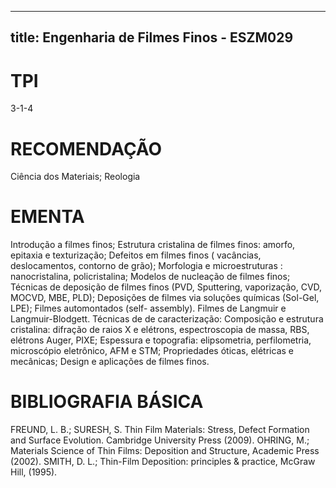 
---
title: Engenharia de Filmes Finos - ESZM029 
---

# TPI

3-1-4

# RECOMENDAÇÃO

Ciência dos Materiais; Reologia

# EMENTA

Introdução a filmes finos; Estrutura cristalina de filmes finos: amorfo, epitaxia e texturização; Defeitos em filmes finos ( vacâncias, deslocamentos, contorno de grão); Morfologia e microestruturas : nanocristalina, policristalina; Modelos de nucleação de filmes finos; Técnicas de deposição de filmes finos (PVD, Sputtering, vaporização, CVD, MOCVD, MBE, PLD); Deposições de filmes via soluções químicas (Sol-Gel, LPE); Filmes automontados (self- assembly). Filmes de Langmuir e Langmuir-Blodgett. Técnicas de de caracterização: Composição e estrutura cristalina: difração de raios X e elétrons, espectroscopia de massa, RBS, elétrons Auger, PIXE; Espessura e topografia: elipsometria, perfilometria, microscópio eletrônico, AFM e STM; Propriedades óticas, elétricas e mecânicas; Design e aplicações de filmes finos.

# BIBLIOGRAFIA BÁSICA

FREUND, L. B.; SURESH, S. Thin Film Materials: Stress, Defect Formation and Surface Evolution. Cambridge University Press (2009).
OHRING, M.; Materials Science of Thin Films: Deposition and Structure, Academic Press (2002).
SMITH, D. L.; Thin-Film Deposition: principles & practice, McGraw Hill, (1995).
        
